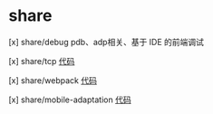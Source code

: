 # share

[x] share/debug
  pdb、adp相关、基于 IDE 的前端调试

[x] share/tcp
[代码](./tcp-share/) 

[x] share/webpack
[代码](./webpack-share/) 

[x] share/mobile-adaptation
[代码](./mobile-adapt-share/) 
